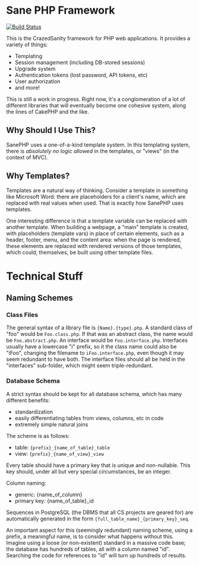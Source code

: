 # Sane PHP Framework

[![Build Status](https://travis-ci.org/crazedsanity/sanephp.svg?branch=master)](https://travis-ci.org/crazedsanity/sanephp)

This is the CrazedSanity framework for PHP web applications.  It provides a 
variety of things:
 * Templating
 * Session management (including DB-stored sessions)
 * Upgrade system
 * Authentication tokens (lost password, API tokens, etc)
 * User authorization
 * and more!

This is still a work in progress. Right now, it's a conglomeration of a lot of 
different libraries that will eventually become one cohesive system, along the 
lines of CakePHP and the like.

## Why Should I Use This?

SanePHP uses a one-of-a-kind template system.  In this templating system, there 
is *absolutely no logic allowed* in the templates, or "views" (in the context 
of MVC).

## Why Templates?

Templates are a natural way of thinking.  Consider a template in something like 
Microsoft Word: there are placeholders for a client's name, which are replaced 
with real values when used.  That is exactly how SanePHP uses templates.

One interesting difference is that a template variable can be replaced with 
another template. When building a webpage, a "main" template is created, 
with placeholders (template vars) in place of certain elements, such as a 
header, footer, menu, and the content area: when the page is rendered, these 
elements are replaced with rendered versions of those templates, which could, 
themselves, be built using other template files.

# Technical Stuff

## Naming Schemes

### Class Files

The general syntax of a library file is ```{Name}.{type}.php```. A standard 
class of "foo" would be ```Foo.class.php```.  If that was an abstract class, 
the name would be ```Foo.abstract.php```.  An interface would be 
```Foo.interface.php```.  Interfaces usually have a lowercase "i" prefix, so it 
the class name could also be "iFoo", changing the filename to 
```iFoo.interface.php```, even though it may seem redundant to have both.  The 
interface files should all be held in the "interfaces" sub-folder, which might 
seem triple-redundant.

### Database Schema

A strict syntax should be kept for all database schema, which has many different 
benefits: 
 * standardization
 * easily differentiating tables from views, columns, etc in code
 * extremely simple natural joins

The scheme is as follows: 
 * table: ```{prefix}_{name_of_table}_table```
 * view: ```{prefix}_{name_of_view}_view```

Every table should have a primary key that is unique and non-nullable.  This key 
should, under all but very special circumstances, be an integer.
 
Column naming:
 * generic: {name_of_column}
 * primary key: {name_of_table}_id

Sequences in PostgreSQL (the DBMS that all CS projects are geared for) are 
automatically generated in the form ```{full_table_name}_{primary_key}_seq```.

An important aspect for this (seemingly redundant) naming scheme, using a 
prefix, a meaningful name, is to consider what happens without this. Imagine 
using a loose (or non-existent) standard in a massive code base; the database 
has hundreds of tables, all with a column named "id".  Searching the code for 
references to "id" will turn up hundreds of results.
